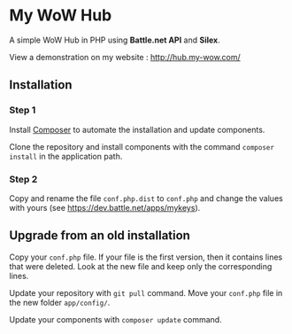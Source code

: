 # My WoW Hub

A simple WoW Hub in PHP using **Battle.net API** and **Silex**.

View a demonstration on my website : http://hub.my-wow.com/

## Installation

### Step 1

Install [Composer](https://getcomposer.org/) to automate the installation and update components.

Clone the repository and install components with the command `composer install` in the application path.

### Step 2

Copy and rename the file `conf.php.dist` to `conf.php` and change the values with yours (see https://dev.battle.net/apps/mykeys).

## Upgrade from an old installation

Copy your `conf.php` file. If your file is the first version, then it contains lines that were deleted. Look at the new file and keep only the corresponding lines.

Update your repository with `git pull` command. Move your `conf.php` file in the new folder `app/config/`.

Update your components with `composer update` command.
